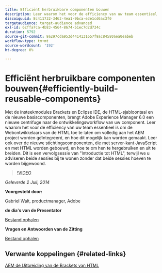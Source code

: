 ```yaml
---
title: Efficiënt herbruikbare componenten bouwen
description: Leer waarom het voor de efficiency van uw team essentieel is om de Webontwikkelaars van de HTML toe te laten om volledig aan het AEM project worden geïntegreerd, en hoe dit mogelijk kan worden gemaakt. Leer ook over de nieuwe stichtingscomponenten, die met server-kant JavaScript en met HTML worden gebouwd, en hoe te om hen te hergebruiken en uit te breiden.
discoiquuid: 8c411732-3462-4ea1-9bca-e3e1cd6ac3f0
targetaudience: target-audience advanced
exl-id: 6cffa7ca-4b83-4564-8674-51ec7d2d734c
duration: 5792
source-git-commit: 9a297cda953d4414131657f9ac84580aea0eabeb
workflow-type: tm+mt
source-wordcount: '192'
ht-degree: 0%

---
```


# Efficiënt herbruikbare componenten bouwen{#efficiently-build-reusable-components}

Met de insteekmodules Brackets en Eclipse IDE, de HTML-sjabloontaal en de nieuwe basiscomponenten, brengt Adobe Experience Manager 6.0 een nieuwe centrifuge naar de ontwikkelingsworkflow van uw component. Leer waarom het voor de efficiency van uw team essentieel is om de Webontwikkelaars van de HTML toe te laten om volledig aan het AEM project worden geïntegreerd, en hoe dit mogelijk kan worden gemaakt. Leer ook over de nieuwe stichtingscomponenten, die met server-kant JavaScript en met HTML worden gebouwd, en hoe te om hen te hergebruiken en uit te breiden. Dit is een vervolgsessie van &quot;Introductie tot HTML&quot;, terwijl we u adviseren beide sessies bij te wonen zonder dat beide sessies hoeven te worden bijgewoond.

>[!VIDEO](https://video.tv.adobe.com/v/19503/?quality=9)

*Geleverde 2 Juli, 2014*

**Voorgesteld door:**

Gabriel Walt, productmanager, Adobe

**de dia&#39;s van de Presentator**

[Bestand ophalen](assets/efficiently-build-reusable-components.pdf)

**Vragen en Antwoorden van de Zitting**

[Bestand ophalen](assets/efficiently-build-reusable-components-q-a.pdf)

## Verwante koppelingen {#related-links}

[ AEM de Uitbreiding van de Brackets van HTML ](https://github.com/Adobe-Marketing-Cloud/aem-brackets-extension#AEM6#BeautifulMarkup)

<!--
[Get back to the Overview](https://helpx.adobe.com/nl/experience-manager/kt/eseminars/gems/aem-index.html)
-->
